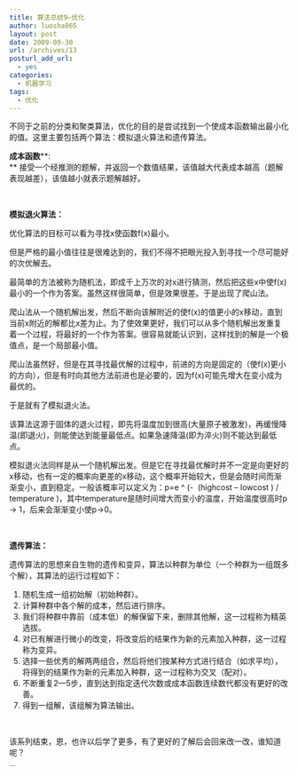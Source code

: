```yaml
---
title: 算法总结9—优化
author: luosha865
layout: post
date: 2009-09-30
url: /archives/13
posturl_add_url:
  - yes
categories:
  - 机器学习
tags:
  - 优化
---
```

不同于之前的分类和聚类算法，优化的目的是尝试找到一个使成本函数输出最小化的值。这里主要包括两个算法：模拟退火算法和遗传算法。

**成本函数****:  
** 接受一个经推测的题解，并返回一个数值结果，该值越大代表成本越高（题解表现越差），该值越小就表示题解越好。

&nbsp;

**模拟退火算法：**

优化算法的目标可以看为寻找x使函数f(x)最小。

但是严格的最小值往往是很难达到的，我们不得不把眼光投入到寻找一个尽可能好的次优解去。

最简单的方法被称为随机法，即成千上万次的对x进行猜测，然后把这些x中使f(x)最小的一个作为答案。虽然这样很简单，但是效果很差。于是出现了爬山法。

爬山法从一个随机解出发，然后不断向该解附近的使f(x)的值更小的x移动，直到当前x附近的解都比x差为止。为了使效果更好，我们可以从多个随机解出发重复着一个过程，将最好的一个作为答案。很容易就能认识到，这样找到的解是一个极值点，是一个局部最小值。

爬山法虽然好，但是在其寻找最优解的过程中，前进的方向是固定的（使f(x)更小的方向），但是有时向其他方法前进也是必要的，因为f(x)可能先增大在变小成为最优的。

于是就有了模拟退火法。

该算法这源于固体的退火过程，即先将温度加到很高(大量原子被激发)，再缓慢降温(即退火)，则能使达到能量最低点。如果急速降温(即为淬火)则不能达到最低点。

模拟退火法同样是从一个随机解出发。但是它在寻找最优解时并不一定是向更好的x移动，也有一定的概率向更差的x移动，这个概率开始较大，但是会随时间而渐渐变小，直到稳定。一般该概率可以定义为：p=e ^ (-&nbsp; (highcost &ndash; lowcost ) / temperature )，其中temperature是随时间增大而变小的温度，开始温度很高时p -> 1，后来会渐渐变小使p->0。

&nbsp;

**遗传算法：**

遗传算法的思想来自生物的遗传和变异，算法以种群为单位（一个种群为一组既多个解），其算法的运行过程如下：

  1. 随机生成一组初始解（初始种群）。
  2. 计算种群中各个解的成本，然后进行排序。
  3. 我们将种群中靠前（成本低）的解保留下来，删除其他解，这一过程称为精英选拔。
  4. 对已有解进行微小的改变，将改变后的结果作为新的元素加入种群，这一过程称为变异。
  5. 选择一些优秀的解两两组合，然后将他们按某种方式进行结合（如求平均），将得到的结果作为新的元素加入种群，这一过程称为交叉（配对）。
  6. 不断重复2&mdash;5步，直到达到指定迭代次数或成本函数连续数代都没有更好的改善。
  7. 得到一组解，该组解为算法输出。

&nbsp;

该系列结束，恩，也许以后学了更多，有了更好的了解后会回来改一改，谁知道呢？

<p style="margin:0;padding:0;height:1px;overflow:hidden;">
  <a href="http://www.wumii.com/widget/relatedItems" style="border:0;"><img src="http://static.wumii.cn/images/pixel.png" alt="无觅相关文章插件，快速提升流量" style="border:0;padding:0;margin:0;" /></a>
</p>